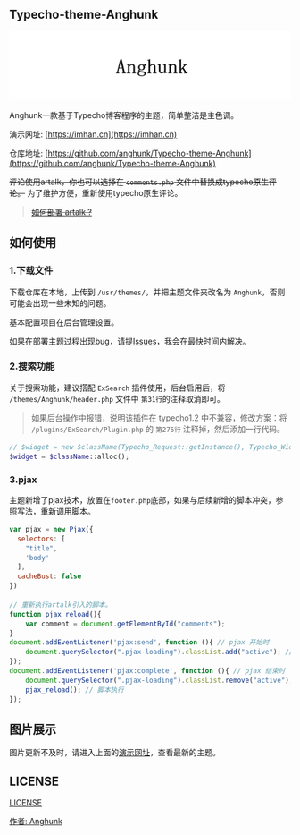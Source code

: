 ## Typecho-theme-Anghunk

![](./css/theme-logo.png)

Anghunk一款基于Typecho博客程序的主题，简单整洁是主色调。

演示网址: [https://imhan.cn](https://imhan.cn)

仓库地址: [https://github.com/anghunk/Typecho-theme-Anghunk](https://github.com/anghunk/Typecho-theme-Anghunk)

~~评论使用artalk，你也可以选择在 `comments.php` 文件中替换成typecho原生评论。~~ 为了维护方便，重新使用typecho原生评论。

> ~~[如何部署 artalk ?](https://artalk.js.org/)~~


## 如何使用

### 1.下载文件

下载仓库在本地，上传到 `/usr/themes/`，并把主题文件夹改名为 `Anghunk`，否则可能会出现一些未知的问题。

基本配置项目在后台管理设置。

如果在部署主题过程出现bug，请提[Issues](https://github.com/anghunk/Typecho-theme-Anghunk/issues)，我会在最快时间内解决。

### 2.搜索功能

关于搜索功能，建议搭配 `ExSearch` 插件使用，后台启用后，将 `/themes/Anghunk/header.php` 文件中 `第31行`的注释取消即可。

>如果后台操作中报错，说明该插件在 typecho1.2 中不兼容，修改方案：将 `/plugins/ExSearch/Plugin.php` 的 `第276行` 注释掉，然后添加一行代码。

```php
// $widget = new $className(Typecho_Request::getInstance(), Typecho_Widget_Helper_Empty::getInstance());
$widget = $className::alloc();
```

### 3.pjax

主题新增了pjax技术，放置在`footer.php`底部，如果与后续新增的脚本冲突，参照写法，重新调用脚本。

```js
var pjax = new Pjax({
  selectors: [
    "title",
    'body'
  ],
  cacheBust: false
})

// 重新执行artalk引入的脚本。
function pjax_reload(){
    var comment = document.getElementById("comments");
}
document.addEventListener('pjax:send', function (){ // pjax 开始时
    document.querySelector(".pjax-loading").classList.add("active"); // loading动画开始
});
document.addEventListener('pjax:complete', function (){ // pjax 结束时
    document.querySelector(".pjax-loading").classList.remove("active"); // loading动画结束
    pjax_reload(); // 脚本执行
});
```

## 图片展示

图片更新不及时，请进入上面的[演示网址](https://imhan.cn)，查看最新的主题。

## LICENSE

[LICENSE](./LICENSE)

[作者: Anghunk](https://imhan.cn)
